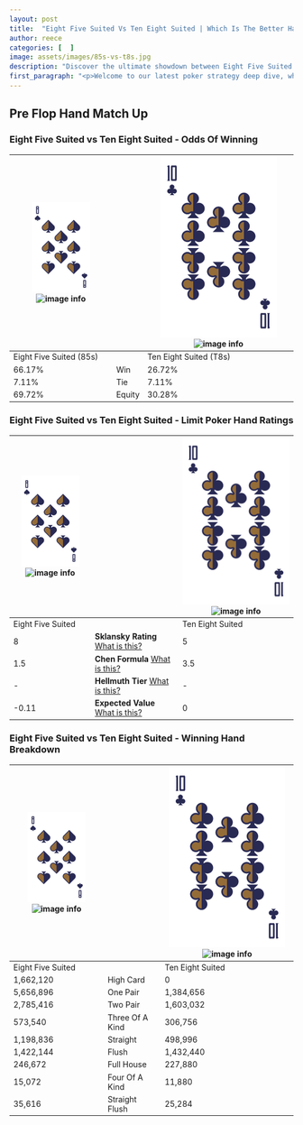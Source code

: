 ```yaml
---
layout: post
title:  "Eight Five Suited Vs Ten Eight Suited | Which Is The Better Hand In Poker? A Complete Guide"
author: reece
categories: [  ]
image: assets/images/85s-vs-t8s.jpg
description: "Discover the ultimate showdown between Eight Five Suited and Ten Eight Suited in poker! Uncover the odds, strategies, and scenarios where one hand triumphs over the other. Get ready to up your poker game with this thrilling analysis."
first_paragraph: "<p>Welcome to our latest poker strategy deep dive, where we're pitting two distinct hands against each other in a high-stakes showdown: Eight Five Suited vs Ten Eight Suited.</p><p>In the dynamic world of poker, every decision counts, and knowing which hand holds the upper hand is key to your success at the table.</p><p>In this article, we'll dissect these two hands, explore the scenarios where one dominates the other, and equip you with the knowledge to make strategic choices that can tip the odds in your favor.</p><p>Get ready to unravel the intriguing dynamics of these poker hands and elevate your game to new heights.</p>"
---
```




[comment]: # (sp0)

## Pre Flop Hand Match Up

<div class="table hand-ratings" markdown="1"> 



### Eight Five Suited vs Ten Eight Suited - Odds Of Winning


    
| ![image info](assets/images/hand1/8.png) ![image info](assets/images/hand1/5s.png) |  | ![image info](assets/images/hand2/T.png) ![image info](assets/images/hand2/8s.png) |
| -------- | -------- | -------- |
| Eight Five Suited (85s) |  | Ten Eight Suited (T8s) |
| 66.17% | Win | 26.72% |
| 7.11% | Tie | 7.11% |
| 69.72% | Equity | 30.28% |




[comment]: # (sp1)



### Eight Five Suited vs Ten Eight Suited - Limit Poker Hand Ratings


    
| ![image info](assets/images/hand1/8.png) ![image info](assets/images/hand1/5s.png) |  | ![image info](assets/images/hand2/T.png) ![image info](assets/images/hand2/8s.png) |
| -------- | -------- | -------- |
| Eight Five Suited |  | Ten Eight Suited |
| 8 | **Sklansky Rating** [What is this?](/sklansky-rating-explained) | 5 |
| 1.5 | **Chen Formula** [What is this?](/chen-formula-explained) | 3.5 |
| - | **Hellmuth Tier** [What is this?](/Hellmuth-tier-explained) | - |
| -0.11 | **Expected Value** [What is this?](/expected-value-explained) | 0 |




[comment]: # (sp2)



### Eight Five Suited vs Ten Eight Suited - Winning Hand Breakdown


    
| ![image info](assets/images/hand1/8.png) ![image info](assets/images/hand1/5s.png) |  | ![image info](assets/images/hand2/T.png) ![image info](assets/images/hand2/8s.png) |
| -------- | -------- | -------- |
| Eight Five Suited |  | Ten Eight Suited |
| 1,662,120 | High Card | 0 |
| 5,656,896 | One Pair | 1,384,656 |
| 2,785,416 | Two Pair | 1,603,032 |
| 573,540 | Three Of A Kind | 306,756 |
| 1,198,836 | Straight | 498,996 |
| 1,422,144 | Flush | 1,432,440 |
| 246,672 | Full House | 227,880 |
| 15,072 | Four Of A Kind | 11,880 |
| 35,616 | Straight Flush | 25,284 |




[comment]: # (sp3)



</div>

[comment]: # (sp4)



[comment]: # (sp5)


